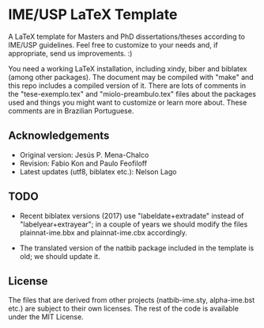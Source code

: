 # IME/USP LaTeX Template

A LaTeX template for Masters and PhD dissertations/theses according to
IME/USP guidelines. Feel free to customize to your needs and, if
appropriate, send us improvements. :)

You need a working LaTeX installation, including xindy, biber and biblatex
(among other packages). The document may be compiled with "make" and this
repo includes a compiled version of it. There are lots of comments in the
"tese-exemplo.tex" and "miolo-preambulo.tex" files about the packages used
and things you might want to customize or learn more about. These comments
are in Brazilian Portuguese.

## Acknowledgements

 * Original version: Jesús P. Mena-Chalco
 * Revision: Fabio Kon and Paulo Feofiloff
 * Latest updates (utf8, biblatex etc.): Nelson Lago

## TODO

 * Recent biblatex versions (2017) use "labeldate+extradate" instead of
   "labelyear+extrayear"; in a couple of years we should modify the
   files plainnat-ime.bbx and plainnat-ime.cbx accordingly.

 * The translated version of the natbib package included in the template
   is old; we should update it.

## License

The files that are derived from other projects (natbib-ime.sty,
alpha-ime.bst etc.) are subject to their own licenses. The rest
of the code is available under the MIT License.
